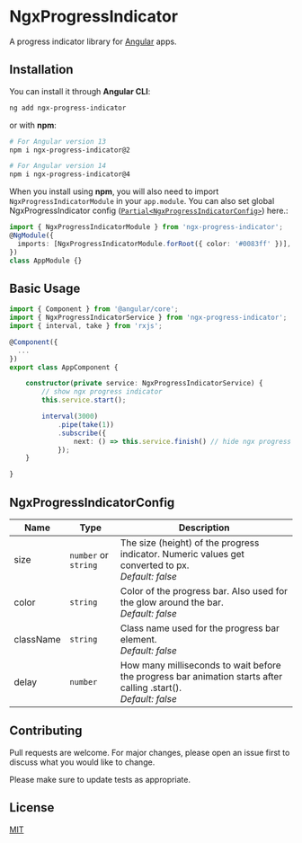 # NgxProgressIndicator

A progress indicator library for [Angular](https://angular.io/) apps.

## Installation

You can install it through **Angular CLI**:

```bash
ng add ngx-progress-indicator
```

or with **npm**:

```bash
# For Angular version 13
npm i ngx-progress-indicator@2

# For Angular version 14
npm i ngx-progress-indicator@4
```

When you install using **npm**, you will also need to import `NgxProgressIndicatorModule` in your `app.module`. You can also set global NgxProgressIndicator config ([`Partial<NgxProgressIndicatorConfig>`](#ngxprogressindicatorconfig)) here.:

```typescript
import { NgxProgressIndicatorModule } from 'ngx-progress-indicator';
@NgModule({
  imports: [NgxProgressIndicatorModule.forRoot({ color: '#0083ff' })],
})
class AppModule {}
```

## Basic Usage

```typescript
import { Component } from '@angular/core';
import { NgxProgressIndicatorService } from 'ngx-progress-indicator';
import { interval, take } from 'rxjs';

@Component({
  ...
})
export class AppComponent {

    constructor(private service: NgxProgressIndicatorService) {
        // show ngx progress indicator
        this.service.start();

        interval(3000)
            .pipe(take(1))
            .subscribe({
                next: () => this.service.finish() // hide ngx progress indicator after 3 seconds
            });
    }

}
```

## NgxProgressIndicatorConfig

| Name         | Type      | Description                                                       |
| ------------ | --------- | ----------------------------------------------------------------- |
| size | `number` or `string` | The size (height) of the progress indicator. Numeric values get converted to px.<br>_Default: false_ |
| color | `string` | Color of the progress bar. Also used for the glow around the bar.<br>_Default: false_ |
| className | `string` | Class name used for the progress bar element.<br>_Default: false_ |
| delay | `number` | How many milliseconds to wait before the progress bar animation starts after calling .start().<br>_Default: false_ |


## Contributing
Pull requests are welcome. For major changes, please open an issue first to discuss what you would like to change.

Please make sure to update tests as appropriate.

## License
[MIT](https://choosealicense.com/licenses/mit/)
